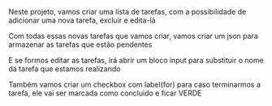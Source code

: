 Neste projeto, vamos criar uma lista de tarefas, com a possibilidade de adicionar uma nova tarefa, excluir e  edita-lá

Com todas essas novas tarefas que vamos criar, vamos criar um json para armazenar as tarefas que estão pendentes

E se formos editar as tarefas, irá abrir um bloco input para substituir o nome da tarefa que estamos realizando

Também vamos criar um checkbox com label(for) para caso terminarmos a tarefa, ele vai ser marcada como concluido e ficar VERDE

